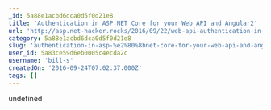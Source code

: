 ```yaml
---
_id: 5a88e1acbd6dca0d5f0d21e8
title: 'Authentication in ASP.​NET Core for your Web API and Angular2'
url: 'http://asp.net-hacker.rocks/2016/09/22/web-api-authentication-in-aspnetcore-and-angular2.html'
category: 5a88e1acbd6dca0d5f0d21e8
slug: 'authentication-in-asp-%e2%80%8bnet-core-for-your-web-api-and-angular2'
user_id: 5a83ce59d6eb0005c4ecda2c
username: 'bill-s'
createdOn: '2016-09-24T07:02:37.000Z'
tags: []
---
```


undefined

